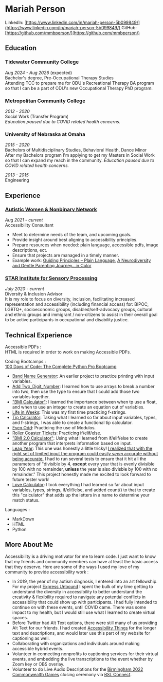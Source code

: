 # Mariah Person

LinkedIn: [https://www.linkedin.com/in/mariah-person-5b099849/](https://www.linkedin.com/in/mariah-person-5b099849/)
 GitHub: [https://github.com/mmbperson/](https://github.com/mmbperson/)  

## Education

### Tidewater Community College
_Aug 2024 - Aug 2026_ (expected)\
Bachelor's degree, Pre-Occupational Therapy Studies\
Attending TCC to prepare me for ODU's Recreational Therapy BA program so that I can be a part of ODU's new Occupational Therapy PhD program.

### Metropolitan Community College
_2012 - 2020_\
Social Work (Transfer Program)\
_Education paused due to COVID related health concerns._

### University of Nebraska at Omaha
_2015 - 2020_\
Bachelors of Multidisciplinary Studies, Behavioral Health, Dance Minor\
After my Bachelors program I'm applying to get my Masters in Social Work so that I can expand my reach in the community. _Education paused due to COVID related health concerns._

_2013 - 2015_\
Engineering

## Experience

### [Autistic Women & Nonbinary Network](https://awnnetwork.org/)
_Aug 2021 - current_\
Accessibility Consultant
- Meet to determine needs of the team, and upcoming goals.
- Provide insight around best aligning to accessibility principles.
- Prepare resources when needed: plain language, accessible pdfs, image descriptions, ect.
- Ensure that projects are managed in a timely manner.
- Example work: [Guiding Principles – Plain Language](https://awnnetwork.org/guiding-principles-incorporating-transformative-restorative-justice-into-our-work-plain-language/), [A Neurodiversity and Gentle Parenting Journey...in Color](https://awnnetwork.org/ebook-bipoc-parenting/)

### [STAR Institute for Sensory Processing](https://sensoryhealth.org/)
_July 2020 - current_\
Diversity & Inclusion Advisor\
It is my role to focus on diversity, inclusion, facilitating increased representation and accessibility (including financial access) for: BIPOC, LGBTQ+, socioeconomic groups, disabled/self-advocacy groups, cultural and ethnic groups and immigrant / non-citizens to assist in their overall goal to be active participants in occupational and disability justice.

## Technical Experience

Accessible PDFs 
: \
HTML is required in order to work on making Accessible PDFs.

Coding Bootcamps 
: \
[100 Days of Code: The Complete Python Pro Bootcamp](https://www.udemy.com/course/100-days-of-code/)
- [Band Name Generator](https://github.com/mmbperson/Learner-Projects/blob/main/Band%20Name): An earlier project to practice printing with input variables.
- [Add Two_Digit_Number](https://github.com/mmbperson/Learner-Projects/blob/main/Add%20Two_Digit_Number): I learned how to use arrays to break a number into two, then use the type to ensure that I could add those two variables together.
- ["BMI Calculator"](https://github.com/mmbperson/Learner-Projects/blob/main/%22BMI%20Calculator%22_1): I learned the importance between when tp use a float, and when to use an integer to create an equation out of variables.
- [Life in Weeks](https://github.com/mmbperson/Learner-Projects/blob/main/Life%20In%20Weeks): This was my first time practicing f-strings.
- [Tip Calculator](https://github.com/mmbperson/Learner-Projects/blob/main/Tip%20Calculator): Taking what I learned so far about input variables, types, and f-strings, I was able to create a functional tip calculator.
- [Even Odd](https://github.com/mmbperson/Learner-Projects/blob/main/Even%20Odd): Practicing the use of Modulos.
- [Roller Coaster Tickets](https://github.com/mmbperson/Learner-Projects/blob/main/Rollercoaster%20Tickets): Practicing if/elif/else.
- ["BMI 2.0 Calculator"](https://github.com/mmbperson/Learner-Projects/blob/main/%22BMI%20Calculator%20%22_2): Using what I learned from if/elif/else to create another program that interprets information based on input.
- [Leap Year](https://github.com/mmbperson/Learner-Projects/blob/main/Leap%20Year%20(IfElse)): This one was honestly a little tricky! [I realized that with the right set of limited input the program could easily *seem* accurate without being accurate.](https://github.com/mmbperson/Learner-Projects/blob/main/Leap%20Year%20(Elif)) I had to run several tests to ensure that it hit all the parameters of "divisible by 4, **except** every year that is evenly divisible by 100 with no remainder, **unless** the year is also divisble by 100 with no remainder." This project honestly made me excited to look forward to future tester work!
- [Love Calculator](https://github.com/mmbperson/Learner-Projects/blob/main/Love%20Calculator): I took everything I had learned so far about input variables, types, strings, if/elif/else, and added count() to that to create this "calculator" that adds up the letters in a name to determine your match status.

Languages
:
- MarkDown
- HTML
- Python

## More About Me
Accessibility is a driving motivator for me to learn code. I just want to know that my friends and community members can have at least the basic access that they deserve. Here are some of the ways I used my love of my community to provide accessibility work
:
- In 2019, the year of my autism diagnosis, I entered into an art fellowship. For my project [Express Unbound](https://www.facebook.com/events/790936188032948/790936194699614/?active_tab=discussion) I spent the bulk of my time getting to understand the diversity in accessibility to better understand the creativity & flexibility required to navigate any potential conflicts in accessibility that could show up with participants. I had fully intended to continue on with these events, until COVID came. There was some impact to my health, but I would still use what I learned to create virtual spaces.
- Before Twitter had Alt Text options, there were still many of us providing Alt Text for our friends. I had created [Accessibility Things](https://riahsweirdjourney.com/category/accessibility-things/) for the longer text and descriptions, and would later use this part of my website for captioning as well.
- Collaborating with organizations and individuals around making accessible hybrid events. 
- Volunteer in connecting nonprofits to captioning services for their virtual events, and embedding the live transcriptions to the event whether by Zoom key or OBS overlay.
- Volunteer to do Live Audio Descriptions for the [Birmingham 2022 Commonwealth Games](https://www.bbc.com/sport/live/commonwealth-games/60855425) closing ceremony via [BSL Connect](bsl.digital).
